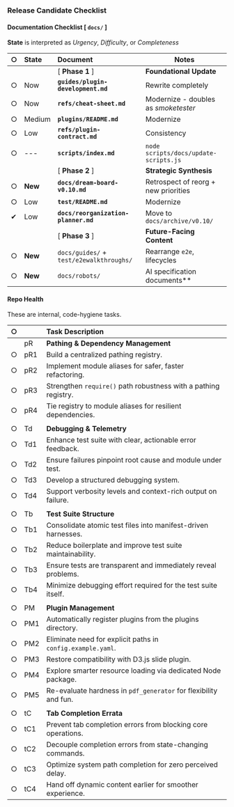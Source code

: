 ### Release Candidate Checklist


#### Documentation Checklist [ `docs/` ]

**State** is interpreted as *Urgency*, *Difficulty*, or *Completeness*

| ○ | State   | Document                                | Notes                                  |
|:--|:--------|:----------------------------------------|----------------------------------------|
|   |         | [ **Phase 1** ]                         | **Foundational Update**                |
| ○ | Now     | **`guides/plugin-development.md`**      | Rewrite completely                     |
| ○ | Now     | **`refs/cheat-sheet.md`**               | Modernize - doubles as *smoketester*   |
| ○ | Medium  | **`plugins/README.md`**                 | Modernize                              |
| ○ | Low     | **`refs/plugin-contract.md`**           | Consistency                            |
| ○ | ---     | **`scripts/index.md`**                  | `node scripts/docs/update-scripts.js`  |
|   |         | [ **Phase 2** ]                         | **Strategic Synthesis**                |
| ○ | **New** | **`docs/dream-board-v0.10.md`**         | Retrospect of reorg + new priorities   |
| ○ | Low     | **`test/README.md`**                    | Modernize                              |
| ✔ | Low     | **`docs/reorganization-planner.md`**    | Move to `docs/archive/v0.10/`          |
|   |         | [ **Phase 3** ]                         | **Future-Facing Content**              |
| ○ | **New** | `docs/guides/` + `test/e2ewalkthroughs/`| Rearrange `e2e`, lifecycles            |
| ○ | **New** | `docs/robots/`                          | AI specification documents**           |



#### Repo Health

These are internal, code-hygiene tasks.


| ○ |     | Task Description                                                 |
|:--|:----|:-----------------------------------------------------------------|
|   | pR  | **Pathing & Dependency Management**                              |
| ○ | pR1 | Build a centralized pathing registry.                            |
| ○ | pR2 | Implement module aliases for safer, faster refactoring.          |
| ○ | pR3 | Strengthen `require()` path robustness with a pathing registry.  |
| ○ | pR4 | Tie registry to module aliases for resilient dependencies.       |
|   |     |                                                                  |
| ○ | Td  | **Debugging & Telemetry**                                        |
| ○ | Td1 | Enhance test suite with clear, actionable error feedback.        |
| ○ | Td2 | Ensure failures pinpoint root cause and module under test.       |
| ○ | Td3 | Develop a structured debugging system.                           |
| ○ | Td4 | Support verbosity levels and context-rich output on failure.     |
|   |     |                                                                  |
| ○ | Tb  | **Test Suite Structure**                                         |
| ○ | Tb1 | Consolidate atomic test files into manifest-driven harnesses.    |
| ○ | Tb2 | Reduce boilerplate and improve test suite maintainability.       |
| ○ | Tb3 | Ensure tests are transparent and immediately reveal problems.    |
| ○ | Tb4 | Minimize debugging effort required for the test suite itself.    |
|   |     |                                                                  |
| ○ | PM  | **Plugin Management**                                            |
| ○ | PM1 | Automatically register plugins from the plugins directory.       | 
| ○ | PM2 | Eliminate need for explicit paths in `config.example.yaml`.      |
| ○ | PM3 | Restore compatibility with D3.js slide plugin.                   |
| ○ | PM4 | Explore smarter resource loading via dedicated Node package.     |
| ○ | PM5 | Re-evaluate hardness in `pdf_generator` for flexibility and fun. |
|   |     |                                                                  |
| ○ | tC  | **Tab Completion Errata**                                        |
| ○ | tC1 | Prevent tab completion errors from blocking core operations.     |
| ○ | tC2 | Decouple completion errors from state-changing commands.         |
| ○ | tC3 | Optimize system path completion for zero perceived delay.        |
| ○ | tC4 | Hand off dynamic content earlier for smoother experience.        |

<!--
✔ = Complete
× = Incomplete
● = In Progress
○ = Pending
-->


